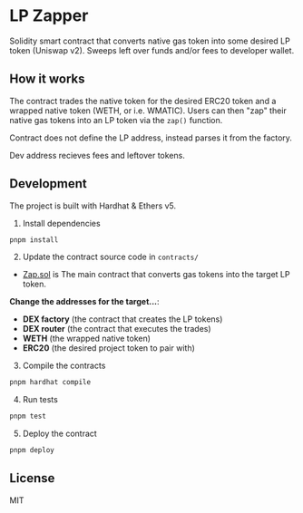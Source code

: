 # LP Zapper

Solidity smart contract that converts native gas token into some desired LP token (Uniswap v2). Sweeps left over funds and/or fees to developer wallet.

## How it works

The contract trades the native token for the desired ERC20 token and a wrapped native token (WETH, or i.e. WMATIC). 
Users can then "zap" their native gas tokens into an LP token via the `zap()` function.

Contract does not define the LP address, instead parses it from the factory.

Dev address recieves fees and leftover tokens.

## Development

The project is built with Hardhat & Ethers v5.

1. Install dependencies

```bash
pnpm install
```

2. Update the contract source code in `contracts/`

- [Zap.sol](contracts/Zap.sol) is The main contract that converts gas tokens into the target LP token.

**Change the addresses for the target...**:
- **DEX factory** (the contract that creates the LP tokens)
- **DEX router** (the contract that executes the trades)
- **WETH** (the wrapped native token)
- **ERC20** (the desired project token to pair with)

3. Compile the contracts

```bash
pnpm hardhat compile
```

4. Run tests

```bash
pnpm test
```

5. Deploy the contract

```bash
pnpm deploy
```

## License

MIT

